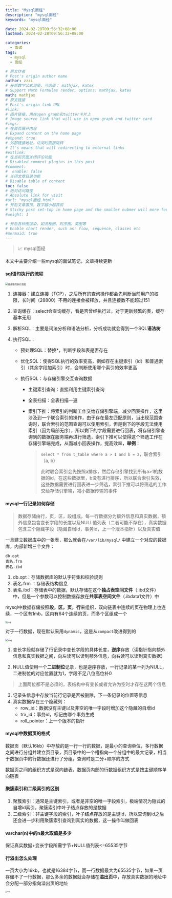 ```yaml
---
title: "Mysql面经"
description: "mysql面经"
keywords: "mysql面经"

date: 2024-02-28T09:56:32+08:00
lastmod: 2024-02-28T09:56:32+08:00

categories:
  - 面试
tags:
  - mysql
  - 面经

# 原文作者
# Post's origin author name
author: zzzi
# 开启数学公式渲染，可选值： mathjax, katex
# Support Math Formulas render, options: mathjax, katex
math: mathjax
# 原文链接
# Post's origin link URL
#link:
# 图片链接，用在open graph和twitter卡片上
# Image source link that will use in open graph and twitter card
#imgs:
# 在首页展开内容
# Expand content on the home page
#expand: true
# 外部链接地址，访问时直接跳转
# It's means that will redirecting to external links
#extlink:
# 在当前页面关闭评论功能
# Disabled comment plugins in this post
#comment:
#  enable: false
# 关闭文章目录功能
# Disable table of content
toc: false
# 绝对访问路径
# Absolute link for visit
#url: "mysql面经.html"
# 开启文章置顶，数字越小越靠前
# Sticky post set-top in home page and the smaller nubmer will more forward.
#weight: 1

# 开启各种图渲染，如流程图、时序图、类图等
# Enable chart render, such as: flow, sequence, classes etc
#mermaid: true
---
```


> 📈 mysql面经

本文中主要介绍一些mysql的面试笔记，文章持续更新

<!--more-->

#### sql语句执行的流程

<img src="https://zzzi-img-1313100942.cos.ap-beijing.myqcloud.com/img/202402280956296.png" alt="查询语句执行流程" style="zoom: 50%;" />

1. 连接器：建立连接（TCP），之后所有的查询操作都会先判断当前用户的权限，长时间（28800）不用的连接会被释放，并且连接数不能超过151

2. 查询缓存：select会查询缓存，看是否曾经执行过，对于更新频繁的表，缓存基本无用

3. 解析SQL：主要是词法分析和语法分析，分析成功就会得到一个SQL**语法树**

4. 执行SQL：

   - 预处理SQL：替换*，判断字段和表是否存在

   - 优化SQL：使得SQL执行的效率变高，例如存在主键索引（id）和普通索引（其余字段加索引）时，会判断使用哪个索引的效率更高

   - 执行SQL：与存储引擎交互查询数据

     - 主键索引查询：直接利用主键索引查询

     - 全表扫描：全表扫描一遍

     - 索引下推：将索引的判断工作交给存储引擎端，减少回表操作，这里涉及到一个联合索引的操作，由于存在最左匹配原则，当出现范围查询时，联合索引的范围查询可以使用索引，但是剩下的字段无法使用索引（因为局部无序），所以剩下的字段需要进行回表，将存储引擎查询到的数据在服务端再进行筛选，索引下推可以使得这个筛选工作在存储引擎端完成，从而减小回表操作，提高效率，**举例**：

       > `select * from t_table where a > 1 and b = 2`，联合索引（a, b）
       >
       > 此时联合索引会先按照a排序，然后存储引擎找到所有a>1的数据的id，在这些数据里，b没有进行排序，所以联合索引失效，这些数据需要进行回表进一步筛选，索引下推可以将筛选的工作交给存储引擎端，减小数据传输的事件

#### mysql一行记录如何存储

> 数据存储由行，页，区，段组成，每一行数据分为额外信息和真实数据，额外信息包含变长字段的长度以及NULL值列表（二者可能不存在），真实数据包含三个隐藏字段（隐藏自增id，事务id，上一个版本指针）以及真实值

一旦建立数据库中的一张表，那么就会在`/var/lib/mysql/` 中建立一个对应的数据库，内部新增三个文件：

```mysql
db.opt  
表名.frm  
表名.ibd
```

1. db.opt：存储数据库的默认字符集和校验规则
2. 表名.frm ：存储表结构信息
3. 表名.ibd：存储表中的数据，默认存储在这个**独占表空间文件**（.ibd文件）中，但是一个参数可以控制数据存放在**共享表空间文件**（.ibdata1文件）中

mysql中数据存储按照**段，区，页，行**来组织，双向链表中连续的页在物理上也连续，一个区有1mb，区内有64个连续的页，而多个区组成一个

<img src="https://zzzi-img-1313100942.cos.ap-beijing.myqcloud.com/img/202402281055554.png" alt="img" style="zoom:43%;" />

对于一行数据，现在默认采用`dynamic`，这是从`compact`改进得到的

<img src="https://zzzi-img-1313100942.cos.ap-beijing.myqcloud.com/img/202402281055841.png" alt="img" style="zoom:50%;" />

1. 变长字段就存储了行记录中变长字段的具体长度，**逆序**存放（读指针指向额外信息和真实数据之间，向左读可以读到额外信息，向右读可以读到真实数据）

2. NULL值使用一个**二进制位**记录，也是逆序存放，一行记录的某一列为NULL，二进制位的对应位置就为1，字段不足八位高位补0

> 上面两位都不是必须的，表结构中有变长或者允许为空时才存在这两个信息

3. 记录头信息中存放当前行记录是否被删除，下一条记录的位置等信息
4. 真实数据存在三个隐藏列：
   - row_id：数据没有主键以及非空的唯一字段时增加这个隐藏的自增id
   - trx_id：事务id，标记由哪个事务生成
   - roll_pointer：上一个版本的指针

#### mysql中数据页的格式

数据页（默认16kb）中存放的是一行一行的数据，是最小的查询单位，多行数据之间进行分组并建立页目录，页目录中的一个槽指向一个分组中的最大记录，相当于数据页中的行数据还进行了分组，查询时是二分+顺序的方式

数据页之间的组织方式是双向链表，数据页内部的行数据组织方式是按主键顺序单向链表

#### 聚簇索引和二级索引的区别

1. 聚簇索引：通常是主键索引，或者是非空的唯一字段索引，极端情况为隐式的自增id索引，聚簇索引中叶子结点存放的是数据
2. 二级索引：非主键字段的索引，叶子结点存放的是主键id，所以查询到id之后还会进一步利用聚簇索引查询到真实的数据，这一操作叫做回表

#### varchar(n)中的n最大取值是多少

保证真实数据+变长字段所需字节+NULL值列表<=65535字节

#### 行溢出怎么处理

一页大小为16kb，也就是16384字节，而一行数据最大为65535字节，如果一页存储不了一行数据，那么多余的数据就会存储在**溢出页**中，存放真实数据的地址中会分配一部分指向溢出页的地址

<img src="https://zzzi-img-1313100942.cos.ap-beijing.myqcloud.com/img/202402281056468.png" alt="img" style="zoom:33%;" />
